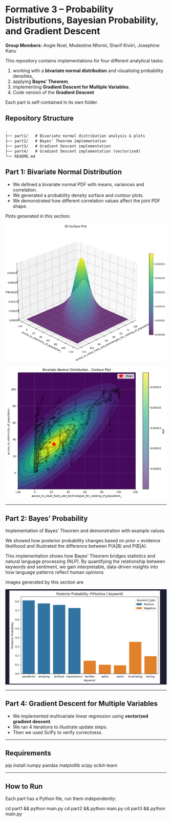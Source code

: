# Formative 3 – Probability Distributions, Bayesian Probability, and Gradient Descent

**Group Members:** Angie Noel, Modestine Nformi, Sharif Kiviiri, Josephine Kanu


This repository contains implementations for four different analytical tasks:
1) working with a **bivariate normal distribution** and visualising probability densities,
2) applying **Bayes’ Theorem**,
3) implementing **Gradient Descent for Multiple Variables**.
4) Code version of the **Gradient Descent**

Each part is self-contained in its own folder.



## Repository Structure


```
.
├── part1/   # Bivariate normal distribution analysis & plots
├── part2/   # Bayes’ Theorem implementation 
├── part3/   # Gradient Descent implementation
├── part4/   # Gradient Descent implementation (vectorised)
└── README.md
```


## Part 1: Bivariate Normal Distribution

- We defined a bivariate normal PDF with means, variances and correlation.
- We generated a probability density surface and contour plots.
- We demonstrated how different correlation values affect the joint PDF shape.

Plots generated in this section:

 ![alt text](image-1.png) 


 ![Contour Plane](image.png) 


---

## Part 2: Bayes’ Probability

Implementation of Bayes’ Theorem and demonstration with example values.

We showed how posterior probability changes based on prior + evidence likelihood and illustrated the difference between P(A|B) and P(B|A).

This implementation shows how Bayes’ Theorem bridges statistics and natural language processing (NLP).
By quantifying the relationship between keywords and sentiment, we gain interpretable, data-driven insights into how language patterns reflect human opinions

images generated by this section are


 ![posterior probalility p(positive/keyword)](./image3%20probability.png)
 



---

## Part 4: Gradient Descent for Multiple Variables

- We implemented multivariate linear regression using **vectorized gradient descent**.
- We ran 4 iterations to illustrate update steps.
- Then we used SciPy to verify correctness.

---

## Requirements

pip install numpy pandas matplotlib scipy scikit-learn


---

## How to Run

Each part has a Python file, run them independently:

cd part1 && python main.py
cd part2 && python main.py
cd part3 && python main.py